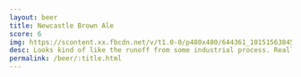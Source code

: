 ```yaml
---
layout: beer
title: Newcastle Brown Ale
score: 6
img: https://scontent.xx.fbcdn.net/v/t1.0-0/p480x480/644361_10151563845228745_821469901_n.jpg?oh=20f888b92eeb93d5d770f0de215b70d1&oe=58BE89B6
desc: Looks kind of like the runoff from some industrial process. Really makes me wonder what I\'m drinking. Amazingly it doesn\'t taste that bad
permalink: /beer/:title.html
---
```


